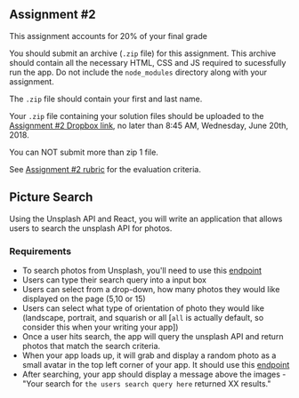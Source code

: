 ## Assignment #2

This assignment accounts for 20% of your final grade

You should submit an archive (`.zip` file) for this assignment. This archive should contain all the necessary HTML, CSS and JS required to sucessfully run the app. Do not include the `node_modules` directory along with your assignment.

The `.zip` file should contain your first and last name.

Your `.zip` file containing your solution files should be uploaded to the [Assignment #2 Dropbox link](https://www.dropbox.com/request/xW5wWzh8bw602zzsO32h), no later than 8:45 AM, Wednesday, June 20th, 2018.

You can NOT submit more than zip 1 file. 

See [Assignment #2 rubric](https://github.com/jniziol/Introduction-to-React/blob/master/Assignment%20%232%20-%20Rubric.pdf) for the evaluation criteria.

## Picture Search

Using the Unsplash API and React, you will write an application that allows users to search the unsplash API for photos.

### Requirements

- To search photos from Unsplash, you'll need to use this [endpoint](https://unsplash.com/documentation#search-photos
)
- Users can type their search query into a input box
- Users can select from a drop-down, how many photos they would like displayed on the page (5,10 or 15)
- Users can select what type of orientation of photo they would like (landscape, portrait, and squarish or all [`all` is actually default, so consider this when your writing your app])
- Once a user hits search, the app will query the unsplash API and return photos that match the search criteria.
- When your app loads up, it will grab and display a random photo as a small avatar in the top left corner of your app. It should use this [endpoint](https://unsplash.com/documentation#get-a-random-photo)
- After searching, your app should display a message above the images - "Your search for `the users search query here` returned XX results."

